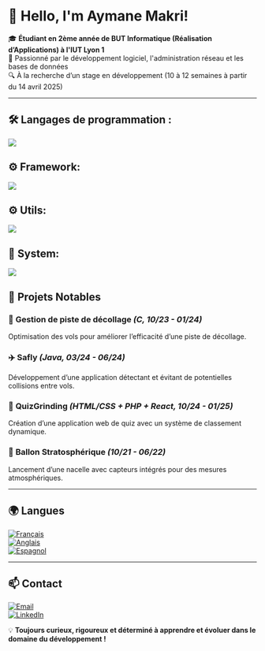 # 👋 Hello, I'm Aymane Makri!

🎓 **Étudiant en 2ème année de BUT Informatique (Réalisation d’Applications) à l'IUT Lyon 1**  
🚀 Passionné par le développement logiciel, l'administration réseau et les bases de données  
🔍 À la recherche d’un stage en développement (10 à 12 semaines à partir du 14 avril 2025)  

---

## 🛠️ Langages de programmation :

  ![](https://skillicons.dev/icons?i=java,python,c,html,css,javascript)

## ⚙ Framework:

  ![](https://skillicons.dev/icons?i=react,vue,symfony)

## ⚙️ Utils:

  ![](https://skillicons.dev/icons?i=figma,git,vscode,webstorm,idea,androidstudio,phpstorm)


## 🔧 System:
 ![](https://skillicons.dev/icons?i=windows,linux)

## 📌 Projets Notables

### 🚀 **Gestion de piste de décollage** *(C, 10/23 - 01/24)*
Optimisation des vols pour améliorer l’efficacité d’une piste de décollage.

### ✈️ **Safly** *(Java, 03/24 - 06/24)*
Développement d’une application détectant et évitant de potentielles collisions entre vols.

### 🎯 **QuizGrinding** *(HTML/CSS + PHP + React, 10/24 - 01/25)*
Création d’une application web de quiz avec un système de classement dynamique.

### 🎈 **Ballon Stratosphérique** *(10/21 - 06/22)*
Lancement d’une nacelle avec capteurs intégrés pour des mesures atmosphériques.

---

## 🌍 Langues
[![Français](https://img.shields.io/badge/Français-C2-blue?style=flat-square)](https://fr.wikipedia.org/wiki/Fran%C3%A7ais)  
[![Anglais](https://img.shields.io/badge/Anglais-B2%2FC1-blue?style=flat-square)](https://en.wikipedia.org/wiki/English_language)  
[![Espagnol](https://img.shields.io/badge/Espagnol-B1-blue?style=flat-square)](https://es.wikipedia.org/wiki/Idioma_espa%C3%B1ol)  

---

## 📫 Contact
[![Email](https://img.shields.io/badge/Email-aymane.makri@outlook.com-blue?style=flat-square&logo=gmail)](mailto:aymane.makri@outlook.com)  
[![LinkedIn](https://img.shields.io/badge/LinkedIn-Aymane%20Makri-0077B5?style=flat-square&logo=linkedin)](https://www.linkedin.com/in/ton-profil/)  

💡 **Toujours curieux, rigoureux et déterminé à apprendre et évoluer dans le domaine du développement !**
